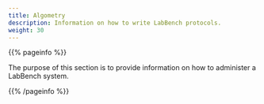 ```yaml
---
title: Algometry
description: Information on how to write LabBench protocols.
weight: 30
---
```


{{% pageinfo %}}

The purpose of this section is to provide information on how to administer a LabBench system.

{{% /pageinfo %}}
